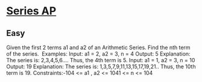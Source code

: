 # [Series AP](https://www.geeksforgeeks.org/problems/series-ap5310/1)
## Easy
Given the first 2 terms a1 and a2 of an Arithmetic Series. Find the nth term of the series.&nbsp;
Examples:
Input: a1 = 2, a2 = 3, n = 4
Output: 5
Explanation: The series is: 2,3,4,5,6.... Thus, the 4th term is 5.
Input: a1 = 1, a2 = 3, n = 10
Output: 19
Explanation: The series is: 1,3,5,7,9,11,13,15,17,19,21.. Thus, the 10th term is 19.
Constraints:-104 &lt;= a1 , a2 &lt;= 1041 &lt;= n &lt;= 104